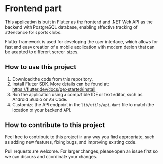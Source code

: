 

# Frontend part

This application is built in Flutter as the frontend and .NET Web API as the backend with PostgreSQL database, enabling effective tracking of attendance for sports clubs.

Flutter framework is used for developing the user interface, which allows for fast and easy creation of a mobile application with modern design that can be adapted to different screen sizes.

## How to use this project

1. Download the code from this repository.
2. Install Flutter SDK. More details can be found at: https://flutter.dev/docs/get-started/install
3. Run the application using a compatible IDE or text editor, such as Android Studio or VS Code.
4. Customize the API endpoint in the `lib/utils/api.dart` file to match the location of your backend API.

## How to contribute to this project

Feel free to contribute to this project in any way you find appropriate, such as adding new features, fixing bugs, and improving existing code.

Pull requests are welcome. For larger changes, please open an issue first so we can discuss and coordinate your changes.
